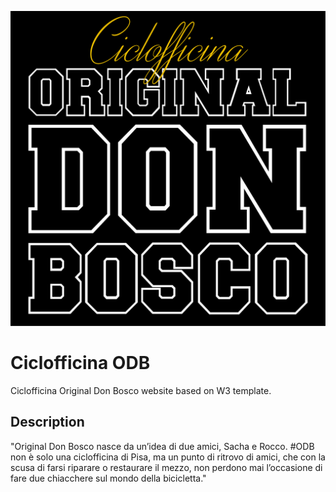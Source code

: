 ![](img/logo_nero.png)

# Ciclofficina ODB
Ciclofficina Original Don Bosco website based on W3 template.

## Description
"Original Don Bosco nasce da un’idea di due amici, Sacha e Rocco. #ODB non è solo una ciclofficina di Pisa, ma un punto di ritrovo di amici, che con la scusa di farsi riparare o restaurare il mezzo, non perdono mai l’occasione di fare due chiacchere sul mondo della bicicletta."
